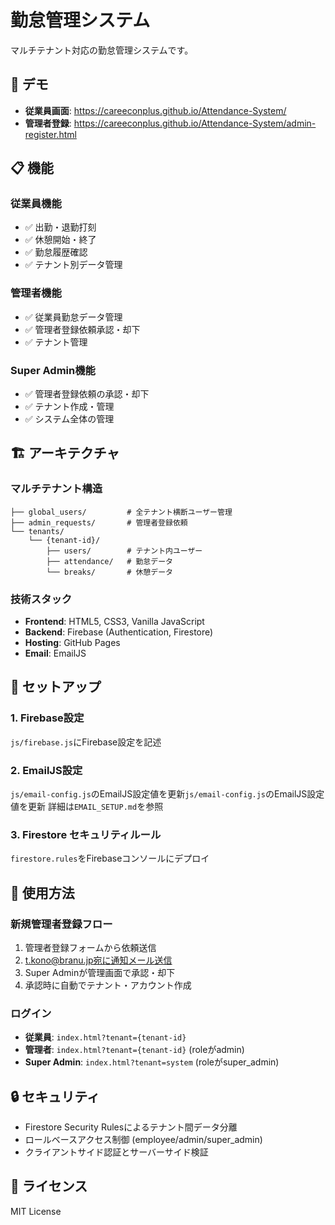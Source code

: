 # 勤怠管理システム

マルチテナント対応の勤怠管理システムです。

## 🚀 デモ

- **従業員画面**: https://careeconplus.github.io/Attendance-System/
- **管理者登録**: https://careeconplus.github.io/Attendance-System/admin-register.html

## 📋 機能

### 従業員機能
- ✅ 出勤・退勤打刻
- ✅ 休憩開始・終了
- ✅ 勤怠履歴確認
- ✅ テナント別データ管理

### 管理者機能
- ✅ 従業員勤怠データ管理
- ✅ 管理者登録依頼承認・却下
- ✅ テナント管理

### Super Admin機能
- ✅ 管理者登録依頼の承認・却下
- ✅ テナント作成・管理
- ✅ システム全体の管理

## 🏗️ アーキテクチャ

### マルチテナント構造
```
├── global_users/         # 全テナント横断ユーザー管理
├── admin_requests/       # 管理者登録依頼
└── tenants/
    └── {tenant-id}/
        ├── users/        # テナント内ユーザー
        ├── attendance/   # 勤怠データ
        └── breaks/       # 休憩データ
```

### 技術スタック
- **Frontend**: HTML5, CSS3, Vanilla JavaScript
- **Backend**: Firebase (Authentication, Firestore)
- **Hosting**: GitHub Pages
- **Email**: EmailJS

## 🔧 セットアップ

### 1. Firebase設定
`js/firebase.js`にFirebase設定を記述

### 2. EmailJS設定
`js/email-config.js`のEmailJS設定値を更新`js/email-config.js`のEmailJS設定値を更新
詳細は`EMAIL_SETUP.md`を参照

### 3. Firestore セキュリティルール
`firestore.rules`をFirebaseコンソールにデプロイ

## 📝 使用方法

### 新規管理者登録フロー
1. 管理者登録フォームから依頼送信
2. t.kono@branu.jp宛に通知メール送信
3. Super Adminが管理画面で承認・却下
4. 承認時に自動でテナント・アカウント作成

### ログイン
- **従業員**: `index.html?tenant={tenant-id}`
- **管理者**: `index.html?tenant={tenant-id}` (roleがadmin)
- **Super Admin**: `index.html?tenant=system` (roleがsuper_admin)

## 🔒 セキュリティ

- Firestore Security Rulesによるテナント間データ分離
- ロールベースアクセス制御 (employee/admin/super_admin)
- クライアントサイド認証とサーバーサイド検証

## 📄 ライセンス

MIT License
